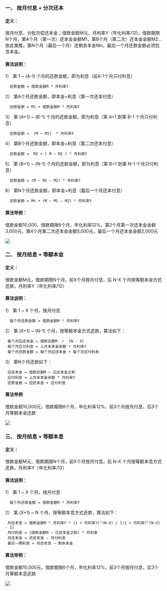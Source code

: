 ### 一、	按月付息 + 分次还本

#### 定义：

按月付息，分批次偿还本金；借款金额M元，月利率Y（年化利率/12)，借款期限N个月，第A个月（第一次）还本金金额M1，第B个月（第二次）还本金金额M2…依此类推，第N个月（最后一个月）还剩余本金Mn，最后一个月还款金额必须包含本金。

#### 算法说明：

1）	第 1 ~ (A-1) 个月的还款金额，即为利息（前A-1个月只付利息）

      还款金额 = 借款金额M * 月利率Y

2）	第A个月还款金额，即本金+利息（第一次还本付息）

      还款金额 = M1 + 借款金额M * 月利率Y

3）	第 (A+1) ~ (B-1) 个月的还款金额，即为利息（第 A+1 到第 B-1 个月只付利息）

      还款金额 =  (M – M1)  * 月利率Y

4）	第B个月还款金额，即本金+利息（第二次还本付息）

      还款金额 =  M2 + ( M – M1 ) * 月利率Y

5）	第 (B+1) ~ (N-1) 个月的还款金额，即为利息（第 B+1 到第 N-1 个月只付利息）

      还款金额 = (M – M1 – M2) * 月利率Y

6）	第N个月还款金额，即本金+利息（最后一个月还本付息）

      还款金额 = Mn + (M – M1 – M2) * 月利率Y

#### 算法举例：

借款金额10,000，借款期限6个月，年化利率12%，第2个月第一次还本金金额3,000元，第4个月第二次还本金金额5,000元，最后一个月还本金金额2,000元

  ![](assets/001/20181011-5d442f10.png)  

### 二、	按月结息 + 等额本金

#### 定义：

借款金额M元，借款期限N个月，前X个月按月付息，后 N-X 个月按等额本金方式还款，月利率Y（年化利率/12）

#### 算法说明：

1）	第 1 ~ X 个月，按月付息

      每个月还款金额 = 借款金额M * 月利率Y

2）	第 (X+1) ~ (N-1) 个月，按等额本金方式还款，算法如下：

 ```
  每个月应还本金 = 借款总额M  /  (N - X)
  每个月应付利息 = 上月末本金余额 * 月利率Y
  每个月还款金额 = 每个月应还本金 + 每个月应付利息
 ```

3）	第N个月还款如下：
 ```
  应还本金 = 借款总额M – 已还本金之和
  应付利息 = 上月末本金余额 * 月利率Y
  还款金额 = 应还本金 + 应付利息
  ```

#### 算法举例

借款金额10,000元，借款期限6个月，年化利率12%，前3个月按月付息，后3个月等额本金还款

  ![](assets/001/20181011-487a1f23.png)

### 三、	按月结息 + 等额本息

#### 定义：

借款金额M元，借款期限N个月，前X个月按月付息，后 N-X 个月按等额本息方式还款，月利率Y（年化利率/12）

#### 算法说明：

1）	第 1 ~ X 个月，按月付息

      每个月还款金额 = 借款金额M * 月利率Y

2）	第 (X+1) ~ N 个月，按等额本息方式还款，算法如下：
 ```
  月还本息 = 借款金额M * 月利率Y * (1 + 月利率Y)^(N-X) / [(1 + 月利率)^(N-X) - 1]
  月付利息 = (借款金额M – 已还本金之和) * 月利率
  月还本金 = 月还本息 – 月付利息
  最后一期利息 = 月还本息 – 剩余本金
 ```
#### 算法举例：

借款金额10,000元，借款期限6个月，年化利率12%，前3个月按月付息，后3个月等额本息还款

  ![](assets/001/20181011-951a8e26.png)  
